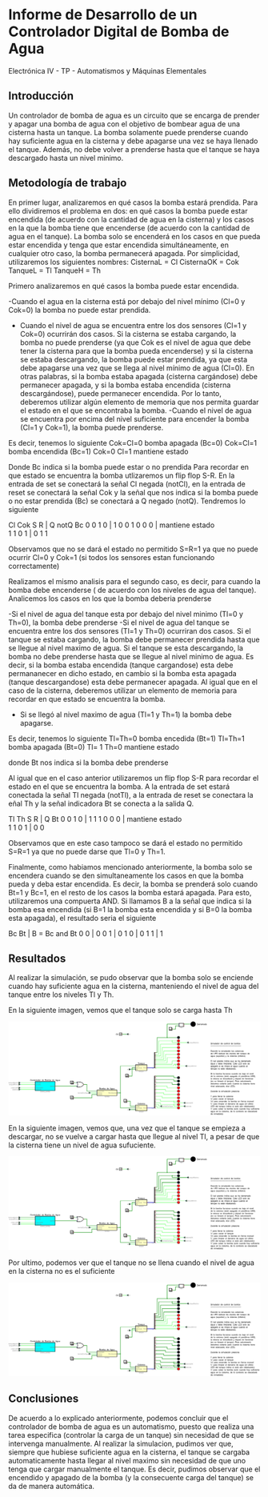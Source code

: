# Informe de Desarrollo de un Controlador Digital de Bomba de Agua

Electrónica IV - TP - Automatismos y Máquinas Elementales

## Introducción

Un controlador de bomba de agua es un circuito que se encarga de prender y apagar una bomba de agua con el objetivo de bombear agua de una cisterna hasta un tanque. La bomba solamente puede prenderse cuando hay suficiente agua en la cisterna y debe apagarse una vez se haya llenado el tanque. Además, no debe volver a prenderse hasta que el tanque se haya descargado hasta un nivel minimo.

## Metodología de trabajo

En primer lugar, analizaremos en qué casos la bomba estará prendida. Para ello dividiremos el problema en dos: en qué casos la bomba puede estar encendida (de acuerdo con la cantidad de agua en la cisterna) y los casos en la que la bomba tiene que encenderse (de acuerdo con la cantidad de agua en el tanque). La bomba solo se encenderá en los casos en que pueda estar encendida y tenga que estar encendida simultáneamente, en cualquier otro caso, la bomba permanecerá apagada. 
Por simplicidad, utilizaremos los siguientes nombres:
CisternaL  = Cl
CisternaOK = Cok
TanqueL    = Tl
TanqueH    = Th

Primero analizaremos en qué casos la bomba puede estar encendida. 

-Cuando el agua en la cisterna está por debajo del nivel mínimo (Cl=0 y Cok=0) la bomba no puede estar prendida.
- Cuando el nivel de agua se encuentra entre los dos sensores (Cl=1 y Cok=0) ocurrirán dos casos. Si la cisterna se estaba cargando, la bomba no puede prenderse (ya que Cok es el nivel de agua que debe tener la cisterna para que la bomba pueda encenderse) y si la cisterna se estaba descargando, la bomba puede estar prendida, ya que esta debe apagarse una vez que se llega al nivel mínimo de agua (Cl=0).
En otras palabras, si la bomba estaba apagada (cisterna cargándose) debe permanecer apagada, y si la bomba estaba encendida (cisterna descargándose), puede permanecer encendida. Por lo tanto, deberemos utilizar algún elemento de memoria que nos permita guardar el estado en el que se encontraba la bomba.
-Cuando el nivel de agua se encuentra por encima del nivel suficiente para encender la bomba (Cl=1 y Cok=1), la bomba puede prenderse.

Es decir, tenemos lo siguiente
Cok=Cl=0 bomba apagada (Bc=0)
Cok=Cl=1 bomba encendida (Bc=1)
Cok=0 Cl=1 mantiene estado 

Donde Bc indica si la bomba puede estar o no prendida 
Para recordar en que estado se encuentra la bomba utlizaremos un flip flop S-R.  En la entrada de set se conectará la señal Cl negada (notCl), en la entrada de reset se conectará la señal Cok y la señal que nos indica si la bomba puede o no estar prendida (Bc) se conectará a Q negado (notQ). Tendremos lo siguiente


Cl Cok  S R | Q  notQ  Bc
0   0   1 0 | 1   0    0
1   0   0 0 | mantiene estado  
1   1   0 1 | 0   1    1

Observamos que no se dará el estado no permitido S=R=1 ya que no puede ocurrir Cl=0 y Cok=1 (si todos los sensores estan funcionando correctamente)

Realizamos el mismo analisis para el segundo caso, es decir, para cuando la bomba debe encenderse ( de acuerdo con los niveles de agua del tanque). Analicemos los casos en los que la bomba deberia prenderse

-Si el nivel de agua del tanque esta por debajo del nivel minimo (Tl=0 y Th=0), la bomba debe prenderse
-Si el nivel de agua del tanque se encuentra entre los dos sensores (Tl=1 y Th=0) ocurriran dos casos. Si el tanque se estaba cargando, la bomba debe permanecer prendida hasta que se llegue al nivel maximo de agua. Si el tanque se esta descargando, la bomba no debe prenderse hasta que se llegue al nivel minimo de agua. Es decir, si la bomba estaba encendida (tanque cargandose) esta debe permananecer en dicho estado, en cambio si la bomba esta apagada (tanque descargandose) esta debe permanecer apagada. Al igual que en el caso de la cisterna, deberemos utilizar un elemento de memoria para recordar en que estado se encuentra la bomba.
- Si se llegó al nivel maximo de agua (Tl=1 y Th=1) la bomba debe apagarse.

Es decir, tenemos lo siguiente
Tl=Th=0 bomba encedida (Bt=1)
Tl=Th=1 bomba apagada  (Bt=0)
Tl= 1 Th=0 mantiene estado

donde Bt nos indica si la bomba debe prenderse

Al igual que en el caso anterior utilizaremos un flip flop S-R para recordar el estado en el que se encuentra la bomba. A la entrada de set estará conectada la señal Tl negada (notTl), a la entrada de reset se conectara la eñal Th y la señal indicadora Bt se conecta a la salida Q.

Tl  Th  S R | Q   Bt
0   0   1 0 | 1    1
1   0   0 0 | mantiene estado  
1   1   0 1 | 0    0


Observamos que en este caso tampoco se dará el estado no permitido S=R=1 ya que no puede darse que Tl=0 y Th=1.

Finalmente, como habiamos mencionado anteriormente, la bomba solo se encendera cuando se den simultaneamente los casos en que la bomba pueda y deba estar encendida. Es decir, la bomba se prenderá solo cuando Bt=1 y Bc=1, en el resto de los casos la bomba estará apagada. Para esto, utilizaremos una compuerta AND. Si llamamos B a la señal que indica si la bomba esa encendida (si B=1 la bomba esta encendida y si B=0 la bomba esta apagada), el resultado seria el siguiente

Bc  Bt | B = Bc and Bt
0   0  |      0
0   1  |      0
1   0  |      0
1   1  |      1


## Resultados

Al realizar la simulación, se pudo observar que la bomba solo se enciende cuando hay suficiente agua en la cisterna, manteniendo el nivel de agua del tanque entre los niveles Tl y Th.

En la siguiente imagen, vemos que el tanque solo se carga hasta Th

![](sim_control_bomba_1.png)

En la siguiente imagen, vemos que, una vez que el tanque se empieza a descargar, no se vuelve a cargar hasta que llegue al nivel Tl, a pesar de que la cisterna tiene un nivel de agua sufuciente.

![](sim_control_bomba_2.png)

Por ultimo, podemos ver que el tanque no se llena cuando el nivel de agua en la cisterna no es el suficiente

![](sim_control_bomba_3.png)


## Conclusiones

De acuerdo a lo explicado anteriormente, podemos concluir que el controlador de bomba de agua es un automatismo, puesto que realiza una tarea especifica (controlar la carga de un tanque) sin necesidad de que se intervenga manualmente. Al realizar la simulacion, pudimos ver que, siempre que hubiese suficiente agua en la cisterna, el tanque se cargaba automaticamente hasta llegar al nivel maximo sin necesidad de que uno tenga que cargar manualmente el tanque. Es decir, pudimos observar que el encendido y apagado de la bomba (y la consecuente carga del tanque) se da de manera automática.